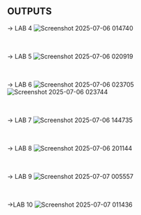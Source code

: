 ## OUTPUTS

-> LAB 4
![Screenshot 2025-07-06 014740](https://github.com/user-attachments/assets/84881462-4209-4e3c-9ef8-a3e911d2401d)
<br>
<br>
<br>

-> LAB 5
![Screenshot 2025-07-06 020919](https://github.com/user-attachments/assets/16adab93-4df1-47b8-bf0c-32f51f5b7336)
<br>
<br>
<br>

-> LAB 6
![Screenshot 2025-07-06 023705](https://github.com/user-attachments/assets/2177c1b6-b8fd-43f1-b755-d4ea7f9bf986)
![Screenshot 2025-07-06 023744](https://github.com/user-attachments/assets/97c7f4f7-d422-4dfc-b792-ca10a77362a2)
<br>
<br>
<br>

-> LAB 7
![Screenshot 2025-07-06 144735](https://github.com/user-attachments/assets/097205ff-baa1-4391-987a-fd03911b0ee0)
<br>
<br>
<br>

-> LAB 8
![Screenshot 2025-07-06 201144](https://github.com/user-attachments/assets/b5e530b7-25e0-441c-b953-d4e4dab54ae9)
<br>
<br>
<br>

-> LAB 9
![Screenshot 2025-07-07 005557](https://github.com/user-attachments/assets/cf2db8cd-f59d-4381-8852-18a719f11321)
<br>
<br>
<br>

->LAB 10
![Screenshot 2025-07-07 011436](https://github.com/user-attachments/assets/d9d2776f-7e7e-43e1-85c7-3a1ab297243a)
<br>
<br>
<br>

